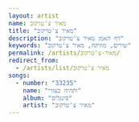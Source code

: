 ```yaml
---
layout: artist
name: מאיר צ'טרקוב
title: "מאיר צ'טרקוב"
description: "דף האמן מאיר צ'טרקוב"
keywords: "שירים, מוזיקה, מאיר צ'טרקוב"
permalink: /artists/מאיר-צ'טרקוב/
redirect_from:
  - /artists/list/מאיר צ'טרקוב
songs:
  - number: "33235"
    name: "ותהיה בעזרי"
    album: "סינגלים"
    artist: "מאיר צ'טרקוב"
---
```

